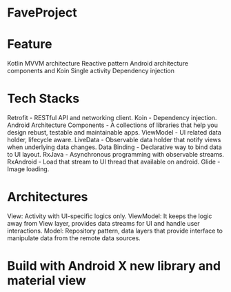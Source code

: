 # FaveProject

# Feature 

Kotlin
MVVM architecture
Reactive pattern
Android architecture components and Koin
Single activity
Dependency injection


# Tech Stacks

Retrofit - RESTful API and networking client.
Koin - Dependency injection.
Android Architecture Components - A collections of libraries that help you design rebust, testable and maintainable apps.
ViewModel - UI related data holder, lifecycle aware.
LiveData - Observable data holder that notify views when underlying data changes.
Data Binding - Declarative way to bind data to UI layout.
RxJava - Asynchronous programming with observable streams.
RxAndroid - Load that stream to UI thread that available on android.
Glide - Image loading.


# Architectures

View: Activity with UI-specific logics only.
ViewModel: It keeps the logic away from View layer, provides data streams for UI and handle user interactions.
Model: Repository pattern, data layers that provide interface to manipulate data from the remote data sources.


# Build with Android X new library and material view
